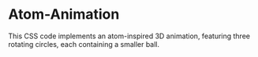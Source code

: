 # Atom-Animation
This CSS code implements an atom-inspired 3D animation, featuring three rotating circles, each containing a smaller ball. 

